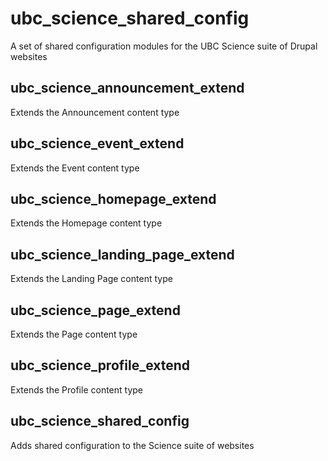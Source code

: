 # ubc_science_shared_config
A set of shared configuration modules for the UBC Science suite of Drupal websites

## ubc_science_announcement_extend
Extends the Announcement content type

## ubc_science_event_extend
Extends the Event content type

## ubc_science_homepage_extend
Extends the Homepage content type

## ubc_science_landing_page_extend
Extends the Landing Page content type

## ubc_science_page_extend
Extends the Page content type

## ubc_science_profile_extend
Extends the Profile content type

## ubc_science_shared_config
Adds shared configuration to the Science suite of websites
